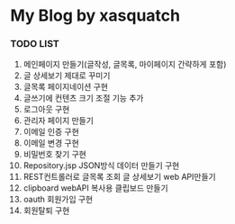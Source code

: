 # My Blog by xasquatch

### TODO LIST
1. 메인페이지 만들기(글작성, 글목록, 마이페이지 간략하게 포함)
2. 글 상세보기 제대로 꾸미기
3. 글목록 페이지네이션 구현
4. 글쓰기에 컨텐츠 크기 조절 기능 추가
5. 로그아웃 구현
6. 관리자 페이지 만들기
7. 이메일 인증 구현
8. 이메일 변경 구현
9. 비밀번호 찾기 구현
10. Repository.jsp JSON방식 데이터 만들기 구현
11. REST컨트롤러로 글목록 조회 글 상세보기 web API만들기
12. clipboard  webAPI 복사용 클립보드 만들기
13. oauth 회원가입 구현
14. 회원탈퇴 구현
